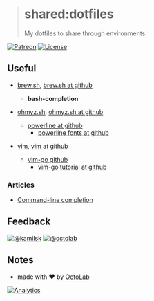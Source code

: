 > # shared:dotfiles
>
> My dotfiles to share through environments.

[![Patreon](https://img.shields.io/badge/patreon-donate-orange.svg)](https://www.patreon.com/octolab)
[![License](https://img.shields.io/github/license/mashape/apistatus.svg?maxAge=2592000)](LICENSE)

## Useful

- [brew.sh](http://brew.sh), [brew.sh at github](https://github.com/Homebrew/brew)
  - **bash-completion**

- [ohmyz.sh](http://ohmyz.sh), [ohmyz.sh at github](https://github.com/robbyrussell/oh-my-zsh)
  - [powerline at github](https://github.com/powerline/powerline)
    - [powerline fonts at github](https://github.com/powerline/fonts)

- [vim](http://www.vim.org), [vim at github](https://github.com/vim/vim)
  - [vim-go github](https://github.com/fatih/vim-go)
    - [vim-go tutorial at github](https://github.com/fatih/vim-go-tutorial)

### Articles

- [Command-line completion](https://docs.docker.com/compose/completion/)

## Feedback

[![@kamilsk](https://img.shields.io/badge/author-%40ikamilsk-blue.svg)](https://twitter.com/ikamilsk)
[![@octolab](https://img.shields.io/badge/sponsor-%40octolab-blue.svg)](https://twitter.com/octolab_inc)

## Notes

- made with ❤️ by [OctoLab](https://www.octolab.org/)

[![Analytics](https://ga-beacon.appspot.com/UA-109817251-4/shared/dotfiles:readme)](https://github.com/igrigorik/ga-beacon)
